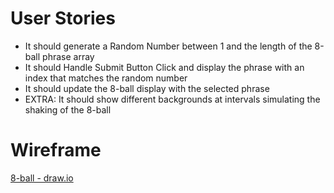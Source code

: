 
  # User Stories
  * It should generate a Random Number between 1 and the length of the 8-ball phrase array
  * It should Handle Submit Button Click and display the phrase with an index that matches the random number
  * It should update the 8-ball display with the selected phrase
  * EXTRA:  It should show different backgrounds at intervals simulating the shaking of the 8-ball

 # Wireframe
 [8-ball - draw.io](https://drive.google.com/open?id=17v3WUKH9HplBy9_SvgYWynG8Y1p-UV9Y)
